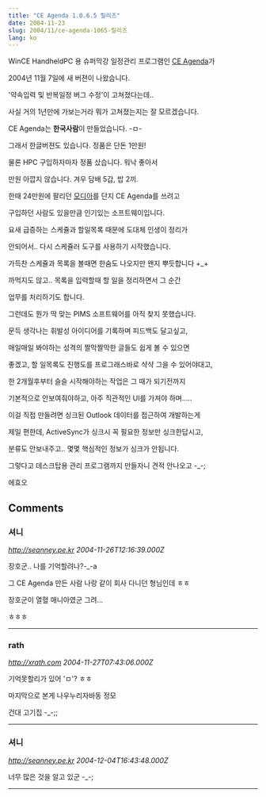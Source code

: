 ```yaml
---
title: "CE Agenda 1.0.6.5 릴리즈"
date: 2004-11-23
slug: 2004/11/ce-agenda-1065-릴리즈
lang: ko
---
```


WinCE HandheldPC 용 슈퍼막강 일정관리 프로그램인 [CE Agenda](http://hkcho.hdmember.net/ceagenda/ceagenda.html)가 

2004년 11월 7일에 새 버젼이 나왔습니다.

'약속입력 및 반복일정 버그 수정'이 고쳐졌다는데..

사실 거의 1년만에 가보는거라 뭐가 고쳐졌는지는 잘 모르겠습니다.

CE Agenda는 **한국사람**이 만들었습니다. -ㅁ-

그래서 한글버젼도 있습니다. 정품은 단돈 1만원!

물론 HPC 구입하자마자 정품 샀습니다. 워낙 좋아서

만원 아깝지 않습니다. 겨우 담배 5갑, 밥 2끼.

한때 24만원에 팔리던 [모디아](http://www.modian.org/)를 단지 CE Agenda를 쓰려고

구입하던 사람도 있을만큼 인기있는 소프트웨이입니다.

요새 급증하는 스케쥴과 할일목록 때문에 도대체 인생이 정리가 

안되어서.. 다시 스케쥴러 도구를 사용하기 시작했습니다.

가득찬 스케쥴과 목록을 볼때면 한숨도 나오지만 왠지 뿌듯합니다 +_+

까먹지도 않고.. 목록을 입력할때 할 일을 정리하면서 그 순간 

업무를 처리하기도 합니다. 

그런데도 뭔가 딱 맞는 PIMS 소프트웨어를 아직 찾지 못했습니다.

문득 생각나는 휘발성 아이디어를 기록하며 피드백도 달고싶고,

매일매일 봐야하는 성격의 짤막짤막한 글들도 쉽게 볼 수 있으면

좋겠고, 할 일목록도 진행도를 프로그래스바로 샥샥 그을 수 있어야대고,

한 2개월후부터 슬슬 시작해야하는 작업은 그 때가 되기전까지

기본적으로 안보여줘야하고, 아주 직관적인 UI를 가져야 하며.....

이걸 직접 만들려면 싱크된 Outlook 데이터를 접근하여 개발하는게

제일 편한데, ActiveSync가 싱크시 꼭 필요한 정보만 싱크한답시고,

분류도 안보내주고.. 몇몇 핵심적인 정보가 싱크가 안됩니다.

그렇다고 데스크탑용 관리 프로그램까지 만들자니 견적 안나오고 -_-;

에효오

## Comments

### 셔니
*http://seanney.pe.kr*
*2004-11-26T12:16:39.000Z*

장호군.. 나를 기억할려나?-_-a

그 CE Agenda 만든 사람 나랑 같이 회사 다니던 형님인데 ㅎㅎ

장호군이 열혈 매니아였군 그려...

ㅎㅎㅎ

---

### rath
*http://xrath.com*
*2004-11-27T07:43:06.000Z*

기억못할리가 있어 'ㅁ'? ㅎㅎ

마지막으로 본게 나우누리자바동 정모

건대 고기집 -_-;;

---

### 셔니
*http://seanney.pe.kr*
*2004-12-04T16:43:48.000Z*

너무 많은 것을 알고 있군 -_-;

---

